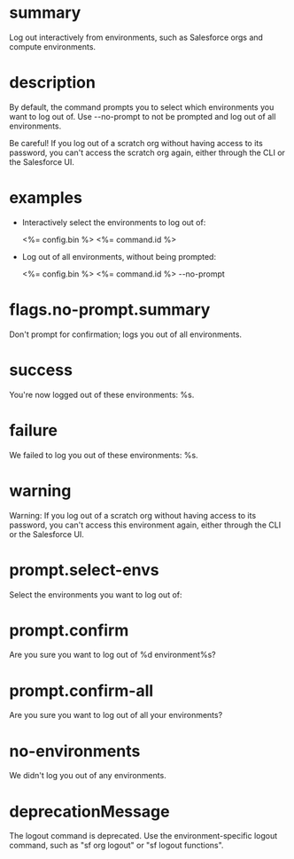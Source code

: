 # summary

Log out interactively from environments, such as Salesforce orgs and compute environments.

# description

By default, the command prompts you to select which environments you want to log out of. Use --no-prompt to not be prompted and log out of all environments.

Be careful! If you log out of a scratch org without having access to its password, you can't access the scratch org again, either through the CLI or the Salesforce UI.

# examples

- Interactively select the environments to log out of:

  <%= config.bin %> <%= command.id %>

- Log out of all environments, without being prompted:

  <%= config.bin %> <%= command.id %> --no-prompt

# flags.no-prompt.summary

Don't prompt for confirmation; logs you out of all environments.

# success

You're now logged out of these environments: %s.

# failure

We failed to log you out of these environments: %s.

# warning

Warning: If you log out of a scratch org without having access to its password, you can't access this environment again, either through the CLI or the Salesforce UI.

# prompt.select-envs

Select the environments you want to log out of:

# prompt.confirm

Are you sure you want to log out of %d environment%s?

# prompt.confirm-all

Are you sure you want to log out of all your environments?

# no-environments

We didn't log you out of any environments.

# deprecationMessage

The logout command is deprecated. Use the environment-specific logout command, such as "sf org logout" or "sf logout functions".
